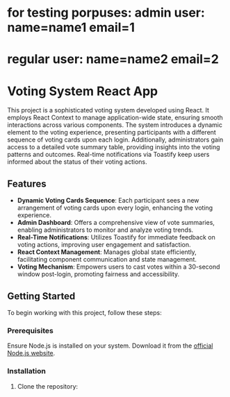 # for testing porpuses: admin user: name=name1 email=1

# regular user: name=name2 email=2

# Voting System React App

This project is a sophisticated voting system developed using React. It employs React Context to manage application-wide state, ensuring smooth interactions across various components. The system introduces a dynamic element to the voting experience, presenting participants with a different sequence of voting cards upon each login. Additionally, administrators gain access to a detailed vote summary table, providing insights into the voting patterns and outcomes. Real-time notifications via Toastify keep users informed about the status of their voting actions.

## Features

- **Dynamic Voting Cards Sequence**: Each participant sees a new arrangement of voting cards upon every login, enhancing the voting experience.
- **Admin Dashboard**: Offers a comprehensive view of vote summaries, enabling administrators to monitor and analyze voting trends.
- **Real-Time Notifications**: Utilizes Toastify for immediate feedback on voting actions, improving user engagement and satisfaction.
- **React Context Management**: Manages global state efficiently, facilitating component communication and state management.
- **Voting Mechanism**: Empowers users to cast votes within a 30-second window post-login, promoting fairness and accessibility.

## Getting Started

To begin working with this project, follow these steps:

### Prerequisites

Ensure Node.js is installed on your system. Download it from the [official Node.js website](https://nodejs.org).

### Installation

1. Clone the repository:
